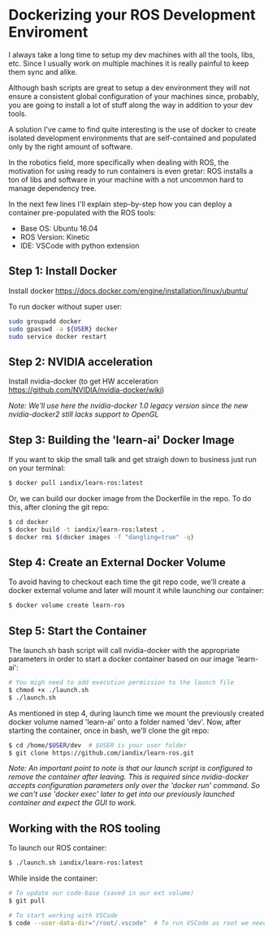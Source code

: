 # Dockerizing your ROS Development Enviroment

I always take a long time to setup my dev machines with all the tools, libs, etc. Since I usually work on multiple machines it is really painful to keep them sync and alike.

Although bash scripts are great to setup a dev environment they will not ensure a consistent global configuration of your machines since, probably, you are going to install a lot of stuff along the way in addition to your dev tools.

A solution I've came to find quite interesting is the use of docker to create isolated development environments that are self-contained and populated only by the right amount of software.

In the robotics field, more specifically when dealing with ROS, the motivation for using ready to run containers is even gretar: ROS installs a ton of libs and software in your machine with a not uncommon hard to manage dependency tree. 

In the next few lines I'll explain step-by-step how you can deploy a container pre-populated with the ROS tools:

* Base OS: Ubuntu 16.04 
* ROS Version: Kinetic
* IDE: VSCode with python extension


## Step 1: Install Docker

Install docker https://docs.docker.com/engine/installation/linux/ubuntu/

To run docker without super user:

```bash
sudo groupadd docker
sudo gpasswd -a ${USER} docker
sudo service docker restart
```


## Step 2: NVIDIA acceleration

Install nvidia-docker (to get HW acceleration https://github.com/NVIDIA/nvidia-docker/wiki)

_Note: We'll use here the nvidia-docker 1.0 legacy version since the new nvidia-docker2 still lacks support to OpenGL_  


## Step 3: Building the 'learn-ai' Docker Image

If you want to skip the small talk and get straigh down to business just run on your terminal:

```bash
$ docker pull iandix/learn-ros:latest
```

Or, we can build our docker image from the Dockerfile in the repo. To do this, after cloning the git repo:

```bash
$ cd docker
$ docker build -t iandix/learn-ros:latest .
$ docker rmi $(docker images -f "dangling=true" -q)
```

## Step 4: Create an External Docker Volume

To avoid having to checkout each time the git repo code, we'll create a docker external volume and later will mount it while launching our container:

```bash
$ docker volume create learn-ros
```

## Step 5: Start the Container

The launch.sh bash script will call nvidia-docker with the appropriate parameters in order to start a docker container based on our image 'learn-ai':

```bash
# You migh need to add execution permission to the launch file
$ chmod +x ./launch.sh
$ ./launch.sh
``` 

As mentioned in step 4, during launch time we mount the previously created docker volume named 'learn-ai' onto a folder named 'dev'. Now, after starting the container, once in bash, we'll clone the git repo:

```bash
$ cd /home/$USER/dev  # $USER is your user folder
$ git clone https://github.com/iandix/learn-ros.git
```

_Note: An important point to note is that our launch script is configured to remove the container after leaving. This is required since nvidia-docker accepts configuration parameters only over the 'docker run' command. So we can't use 'docker exec' later to get into our previously launched container and expect the GUI to work._

## Working with the ROS tooling

To launch our ROS container:
```bash
$ ./launch.sh iandix/learn-ros:latest
```
While inside the container: 
```bash
# To update our code-base (saved in our ext volume)
$ git pull
```
```bash
# To start working with VSCode
$ code --user-data-dir="/root/.vscode"  # To run VSCode as root we need to identify the user data dir 
```
